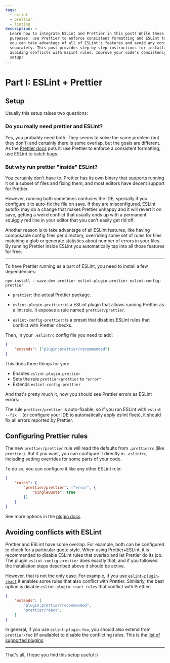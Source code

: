 ```yaml
---
tags:
  - eslint
  - prettier
  - linting
description: >
  Learn how to integrate ESLint and Prettier in this post! While these tools may seem to overlap, they each serve unique
  purposes: use Prettier to enforce consistent formatting and ESLint to catch bugs. By running Prettier inside ESLint,
  you can take advantage of all of ESLint's features and avoid any confusion that may arise from running both
  separately. This post provides step-by-step instructions for installation and configuration, as well as tips for
  avoiding conflicts with ESLint rules. Improve your code's consistency and catch more bugs with this ESLint + Prettier
  setup!
---
```


# Part I: ESLint + Prettier

## Setup

Usually this setup raises two questions:

### Do you really need prettier and ESLint?

Yes, you probably need both. They seems to solve the same problem (but they don't) and certainly there is some overlap,
but the goals are different. As the [Prettier docs](https://prettier.io/docs/en/comparison.html) puts it: use Prettier
to enforce a consistent formatting, use ESLint to catch bugs.

### But why run prettier "inside" ESLint?

You certainly don't have to. Prettier has its own binary that supports running it on a subset of files and fixing them,
and most editors have decent support for Prettier.

However, running both sometimes confuses the IDE, specially if you configure it to auto-fix the file on save. If they
are misconfigured, ESLint autofix may do a change that makes Prettier unhappy and it will revert it on save, getting a
weird conflict that usually ends up with a permanent squiggly red line in your editor that you can't easily get rid off.

Another reason is to take advantage of all ESLint features, like having composable config files per directory,
overriding some set of rules for files matching a glob or generate statistics about number of errors in your files. By
running Prettier inside ESLint you automatically tap into all those features for free.

---

To have Prettier running as a part of ESLint, you need to install a few dependencies:

```shell
npm install --save-dev prettier eslint-plugin-prettier eslint-config-prettier
```

- `prettier`: the actual Prettier package.

- `eslint-plugin-prettier`: is a ESLint plugin that allows running Prettier as a lint rule. It exposes a rule named
  `prettier/prettier`.

- `eslint-config-prettier`: is a preset that disables ESLint rules that conflict with Prettier checks.

Then, in your `.eslintrc` config file you need to add:

```json
{
	"extends": ["plugin:prettier/recommended"]
}
```

This does three things for you:

- Enables `eslint-plugin-prettier`
- Sets the rule `prettier/prettier` to `"error"`
- Extends `eslint-config-prettier`

And that's pretty much it, now you should see Prettier errors as ESLint errors:

The rule `prettier/prettier` is auto-fixable, so if you run ESLint with `eslint --fix .` (or configure your IDE to
automatically apply eslint fixes), it should fix all errors reported by Prettier.

## Configuring Prettier rules

The new `prettier/prettier` rule will read the defaults from `.prettierrc` (like `prettier`). But if you want, you can
configure it directly in `.eslintrc`, including setting overrides for some parts of your code.

To do so, you can configure it like any other ESLint rule:

```json
{
    "rules": {
        "prettier/prettier": ["error", {
            "singleQuote": true
        }]
    }
}
```

See more options in the [plugin docs](https://github.com/prettier/eslint-plugin-prettier#options)

## Avoiding conflicts with ESLint

Prettier and ESLint have some overlap. For example, both can be configured to check for a particular quote style. When
using Prettier+ESLint, it is recommended to disable ESLint rules that overlap and let Prettier do its job. The plugin
`eslint-config-prettier` does exactly that, and if you followed the installation steps described above it should be
active.

However, that is not the only case. For example, if you use
[`eslint-plugin-react`](https://github.com/yannickcr/eslint-plugin-react) it enables some rules that also conflict with
Prettier. Similarly, the best option is disable `eslint-plugin-react rules` that conflict with Prettier:

```json
{
    "extends": [
        "plugin:prettier/recommended",
        "prettier/react",
    ]
}
```

In general, if you use `eslint-plugin-foo`, you should also extend from `prettier/foo` (if available) to disable the
conflicting rules. This is the
[list of supported plugins](https://github.com/prettier/eslint-config-prettier#installation).

---

That's all, I hope you find this setup useful :)

